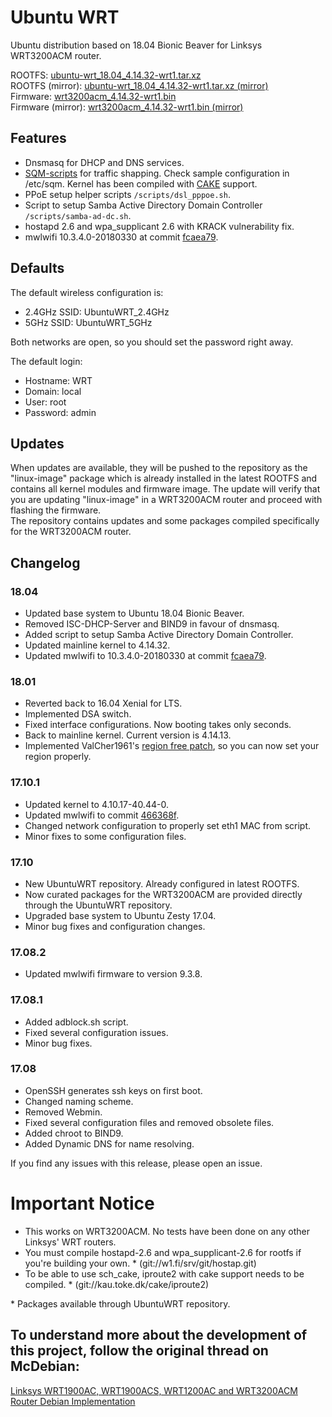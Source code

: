 # Ubuntu WRT
Ubuntu distribution based on 18.04 Bionic Beaver for Linksys WRT3200ACM router.  

ROOTFS: [ubuntu-wrt_18.04_4.14.32-wrt1.tar.xz](http://www.mediafire.com/file/h9bv623v96qb67t/ubuntu-wrt_18.04_4.14.32-wrt1.tar.xz)  
ROOTFS (mirror): [ubuntu-wrt_18.04_4.14.32-wrt1.tar.xz (mirror)](https://wrt.hinrichs.io/downloads/18.04/ubuntu-wrt_18.04_4.14.32-wrt1.tar.xz)  
Firmware: [wrt3200acm_4.14.32-wrt1.bin](http://www.mediafire.com/file/oh2x0vrz476b2t4/wrt3200acm_4.14.32-wrt1.bin)  
Firmware (mirror): [wrt3200acm_4.14.32-wrt1.bin (mirror)](https://wrt.hinrichs.io/downloads/18.04/wrt3200acm_4.14.32-wrt1.bin)  

## Features
* Dnsmasq for DHCP and DNS services.
* [SQM-scripts](https://github.com/tohojo/sqm-scripts) for traffic shapping. Check sample configuration in /etc/sqm. Kernel has been compiled with [CAKE](https://www.bufferbloat.net/projects/codel/wiki/Cake/) support.
* PPoE setup helper scripts `/scripts/dsl_pppoe.sh`.
* Script to setup Samba Active Directory Domain Controller `/scripts/samba-ad-dc.sh`.
* hostapd 2.6 and wpa_supplicant 2.6 with KRACK vulnerability fix.
* mwlwifi 10.3.4.0-20180330 at commit [fcaea79](https://github.com/kaloz/mwlwifi/commit/fcaea79ad33d6ae3c381d9e96bf77d6870ca8e79).

## Defaults
The default wireless configuration is:  

* 2.4GHz SSID: UbuntuWRT_2.4GHz
* 5GHz SSID: UbuntuWRT_5GHz

Both networks are open, so you should set the password right away.  

The default login:  

* Hostname: WRT
* Domain: local
* User: root
* Password: admin

## Updates
When updates are available, they will be pushed to the repository as the "linux-image" package which is already installed in the latest ROOTFS and contains all kernel modules and firmware image. The update will verify that you are updating "linux-image" in a WRT3200ACM router and proceed with flashing the firmware.  
The repository contains updates and some packages compiled specifically for the WRT3200ACM router.  

## Changelog
### 18.04
* Updated base system to Ubuntu 18.04 Bionic Beaver.
* Removed ISC-DHCP-Server and BIND9 in favour of dnsmasq.
* Added script to setup Samba Active Directory Domain Controller.
* Updated mainline kernel to 4.14.32.
* Updated mwlwifi to 10.3.4.0-20180330 at commit [fcaea79](https://github.com/kaloz/mwlwifi/commit/fcaea79ad33d6ae3c381d9e96bf77d6870ca8e79).

### 18.01
* Reverted back to 16.04 Xenial for LTS.
* Implemented DSA switch.
* Fixed interface configurations. Now booting takes only seconds.
* Back to mainline kernel. Current version is 4.14.13.
* Implemented ValCher1961's [region free patch](https://github.com/ValCher1961/McDebian_WRT3200ACM), so you can now set your region properly.

### 17.10.1
* Updated kernel to 4.10.17-40.44-0.
* Updated mwlwifi to commit [466368f](https://github.com/kaloz/mwlwifi/commit/466368f9454250c2bc024795600d92564553d9bb).
* Changed network configuration to properly set eth1 MAC from script.
* Minor fixes to some configuration files.

### 17.10
* New UbuntuWRT repository. Already configured in latest ROOTFS.
* Now curated packages for the WRT3200ACM are provided directly through the UbuntuWRT repository.
* Upgraded base system to Ubuntu Zesty 17.04.
* Minor bug fixes and configuration changes.

### 17.08.2
* Updated mwlwifi firmware to version 9.3.8.

### 17.08.1
* Added adblock.sh script.
* Fixed several configuration issues.
* Minor bug fixes.

### 17.08
* OpenSSH generates ssh keys on first boot.
* Changed naming scheme.
* Removed Webmin.
* Fixed several configuration files and removed obsolete files.
* Added chroot to BIND9.
* Added Dynamic DNS for name resolving.

If you find any issues with this release, please open an issue.  

# Important Notice
* This works on WRT3200ACM. No tests have been done on any other Linksys' WRT routers.  
* You must compile hostapd-2.6 and wpa_supplicant-2.6 for rootfs if you're building your own. \* (git://w1.fi/srv/git/hostap.git)  
* To be able to use sch_cake, iproute2 with cake support needs to be compiled. \* (git://kau.toke.dk/cake/iproute2)  

\* Packages available through UbuntuWRT repository.  

## To understand more about the development of this project, follow the original thread on McDebian:
[Linksys WRT1900AC, WRT1900ACS, WRT1200AC and WRT3200ACM Router Debian Implementation](https://www.snbforums.com/threads/linksys-wrt1900ac-wrt1900acs-wrt1200ac-and-wrt3200acm-router-debian-implementation.28394/)
